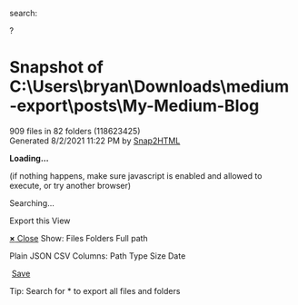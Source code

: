 <span class="app_header_icon"></span>

search:

?

Snapshot of C:\\Users\\bryan\\Downloads\\medium-export\\posts\\My-Medium-Blog
=============================================================================

909 files in 82 folders (<span id="tot_size">118623425</span>)  
Generated 8/2/2021 11:22 PM by [Snap2HTML](http://www.rlvision.com)

**Loading...**

(if nothing happens, make sure javascript is enabled and allowed to execute, or try another browser)

Searching...

Export this View

<span id="list_footer_info_label"></span>

<a href="#" id="export_close" class="export_close"><strong>×</strong> Close</a> Show: Files Folders Full path

Plain JSON CSV <span id="export_options_columns"> Columns: Path Type Size Date </span>

 <a href="#" id="export_save">Save</a>

Tip: Search for \* to export all files and folders
